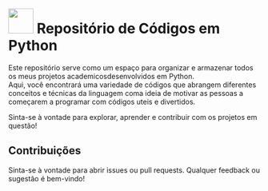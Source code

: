 # <img src="https://hermes.dio.me/skills/7c8b20c8-af95-4c24-87ae-be37695d1f0a.png" height="50"> Repositório de Códigos em Python

Este repositório serve como um espaço para organizar e armazenar todos os meus projetos academicosdesenvolvidos em Python. \
Aqui, você encontrará uma variedade de códigos que abrangem diferentes conceitos e técnicas da linguagem coma ideia de motivar as pessoas a começarem a programar com códigos uteis e divertidos.

Sinta-se à vontade para explorar, aprender e contribuir com os projetos em questão!

## Contribuições

Sinta-se à vontade para abrir issues ou pull requests. Qualquer feedback ou sugestão é bem-vindo!


